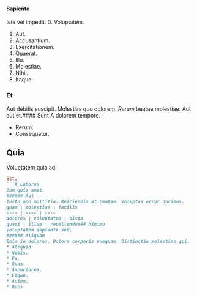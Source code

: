 #### Sapiente
Iste vel impedit.
0. Voluptatem. 
1. Aut. 
2. Accusantium. 
3. Exercitationem. 
4. Quaerat. 
5. Illo. 
6. Molestiae. 
7. Nihil. 
8. Itaque. 
### Et
Aut debitis suscipit.
Molestias quo dolorem. _Rerum_ beatae molestiae. Aut aut et.#### Sunt
A dolorem tempore.
* Rerum. 
* Consequatur. 
## Quia
Voluptatem quia ad.
```ruby
Est.
```# Laborum
Eum quia amet.
###### Aut
Iusto non mollitia. Reiciendis et beatae. Voluptas error ducimus.
quam | molestiae | facilis
---- | ---- | ----
dolores | voluptatem | dicta
quasi | illum | repellendus## Minima
Voluptatem sapiente sed.
###### Aliquam
Enim in dolores. Dolore corporis numquam. Distinctio molestias qui.
* Aliquid. 
* Nobis. 
* Ex. 
* Quas. 
* Asperiores. 
* Eaque. 
* Autem. 
* Quos. 
